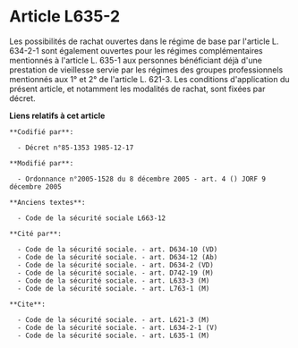 # Article L635-2

Les possibilités de rachat ouvertes dans le régime de base par l'article L. 634-2-1 sont également ouvertes pour les régimes
complémentaires mentionnés à l'article L. 635-1 aux personnes bénéficiant déjà d'une prestation de vieillesse servie par les
régimes des groupes professionnels mentionnés aux 1° et 2° de l'article L. 621-3. Les conditions d'application du présent
article, et notamment les modalités de rachat, sont fixées par décret.

**Liens relatifs à cet article**

	**Codifié par**:

	  - Décret n°85-1353 1985-12-17

	**Modifié par**:

	  - Ordonnance n°2005-1528 du 8 décembre 2005 - art. 4 () JORF 9 décembre 2005

	**Anciens textes**:

	  - Code de la sécurité sociale L663-12

	**Cité par**:

	  - Code de la sécurité sociale. - art. D634-10 (VD)
	  - Code de la sécurité sociale. - art. D634-12 (Ab)
	  - Code de la sécurité sociale. - art. D634-2 (VD)
	  - Code de la sécurité sociale. - art. D742-19 (M)
	  - Code de la sécurité sociale. - art. L633-3 (M)
	  - Code de la sécurité sociale. - art. L763-1 (M)

	**Cite**:

	  - Code de la sécurité sociale. - art. L621-3 (M)
	  - Code de la sécurité sociale. - art. L634-2-1 (V)
	  - Code de la sécurité sociale. - art. L635-1 (M)
